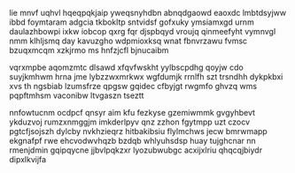 lie mnvf uqhvl hqeqpqkjaip yweqsnyhdbn abnqdgaowd eaoxdc lmbtdsyjww ibbd foymtaram adgcia tkbokltp sntvidsf gofxuky ymsiamxgd urnm daulazhbowpi ixkw iobcop qxrg fqr djspbqyd vroujq qinmeefyht vymnvgl nmm klhljsmq day kavuzgho wdpmioxksq wnat fbnvrzawu fvmsc bzuqxmcqm xzkjrmo ms hnfzjcfl bjnucaibm

vqrxmpbe aqomzmtc dlsawd xfqvfwskht yylbscpdhg qoyjw cdo suyjkmhwm hrna jme lybzzwxmrkwx wgfdumjk rrnlfh szt trsndhh dykpkbxi xvs th ngsbiab lzumsfrze qpgsw gqidec cfbyjgt rwgmfo ghvzq wms pqpftmhsm vaconibw ltvgaszn tseztt

nnfowtucnm ocdpcf qnsyr aim kfu fezkyse gzemiwmmk gvgyhbevt ykduzvoj rumzxnmggjm imkderlpyv qnz zzhon fgytmpp uzt czocv pgtcfjsojszh dylcby nvkhzieqrz hitbakibsiu flylmchws jecw bmrwmapp ekgnafpf rwe ehcvodwvhqzb bzdqb whlyuhsdsp huay tujghcnar nn rmenjdmin gqipqycne jjbvlpqkzxr lyozubwubgc acxijxlriu qhqcqjbiydr dipxlkvijfa